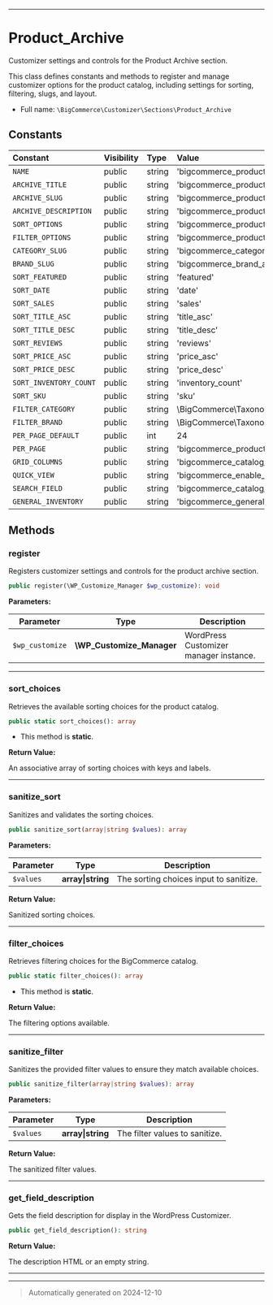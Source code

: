 ***

# Product_Archive

Customizer settings and controls for the Product Archive section.

This class defines constants and methods to register and manage customizer
options for the product catalog, including settings for sorting, filtering,
slugs, and layout.

* Full name: `\BigCommerce\Customizer\Sections\Product_Archive`


## Constants

| Constant | Visibility | Type | Value |
|:---------|:-----------|:-----|:------|
|`NAME`|public|string|&#039;bigcommerce_product_archive&#039;|
|`ARCHIVE_TITLE`|public|string|&#039;bigcommerce_product_archive_title&#039;|
|`ARCHIVE_SLUG`|public|string|&#039;bigcommerce_product_archive_slug&#039;|
|`ARCHIVE_DESCRIPTION`|public|string|&#039;bigcommerce_product_archive_description&#039;|
|`SORT_OPTIONS`|public|string|&#039;bigcommerce_product_archive_sort_options&#039;|
|`FILTER_OPTIONS`|public|string|&#039;bigcommerce_product_archive_filter_options&#039;|
|`CATEGORY_SLUG`|public|string|&#039;bigcommerce_category_archive_slug&#039;|
|`BRAND_SLUG`|public|string|&#039;bigcommerce_brand_archive_slug&#039;|
|`SORT_FEATURED`|public|string|&#039;featured&#039;|
|`SORT_DATE`|public|string|&#039;date&#039;|
|`SORT_SALES`|public|string|&#039;sales&#039;|
|`SORT_TITLE_ASC`|public|string|&#039;title_asc&#039;|
|`SORT_TITLE_DESC`|public|string|&#039;title_desc&#039;|
|`SORT_REVIEWS`|public|string|&#039;reviews&#039;|
|`SORT_PRICE_ASC`|public|string|&#039;price_asc&#039;|
|`SORT_PRICE_DESC`|public|string|&#039;price_desc&#039;|
|`SORT_INVENTORY_COUNT`|public|string|&#039;inventory_count&#039;|
|`SORT_SKU`|public|string|&#039;sku&#039;|
|`FILTER_CATEGORY`|public|string|\BigCommerce\Taxonomies\Product_Category\Product_Category::NAME|
|`FILTER_BRAND`|public|string|\BigCommerce\Taxonomies\Brand\Brand::NAME|
|`PER_PAGE_DEFAULT`|public|int|24|
|`PER_PAGE`|public|string|&#039;bigcommerce_products_per_page&#039;|
|`GRID_COLUMNS`|public|string|&#039;bigcommerce_catalog_grid_columns&#039;|
|`QUICK_VIEW`|public|string|&#039;bigcommerce_enable_quick_view&#039;|
|`SEARCH_FIELD`|public|string|&#039;bigcommerce_catalog_enable_search_field&#039;|
|`GENERAL_INVENTORY`|public|string|&#039;bigcommerce_general_inventory_settings&#039;|


## Methods


### register

Registers customizer settings and controls for the product archive section.

```php
public register(\WP_Customize_Manager $wp_customize): void
```








**Parameters:**

| Parameter | Type | Description |
|-----------|------|-------------|
| `$wp_customize` | **\WP_Customize_Manager** | WordPress Customizer manager instance. |





***

### sort_choices

Retrieves the available sorting choices for the product catalog.

```php
public static sort_choices(): array
```



* This method is **static**.





**Return Value:**

An associative array of sorting choices with keys and labels.




***

### sanitize_sort

Sanitizes and validates the sorting choices.

```php
public sanitize_sort(array|string $values): array
```








**Parameters:**

| Parameter | Type | Description |
|-----------|------|-------------|
| `$values` | **array&#124;string** | The sorting choices input to sanitize. |


**Return Value:**

Sanitized sorting choices.




***

### filter_choices

Retrieves filtering choices for the BigCommerce catalog.

```php
public static filter_choices(): array
```



* This method is **static**.





**Return Value:**

The filtering options available.




***

### sanitize_filter

Sanitizes the provided filter values to ensure they match available choices.

```php
public sanitize_filter(array|string $values): array
```








**Parameters:**

| Parameter | Type | Description |
|-----------|------|-------------|
| `$values` | **array&#124;string** | The filter values to sanitize. |


**Return Value:**

The sanitized filter values.




***

### get_field_description

Gets the field description for display in the WordPress Customizer.

```php
public get_field_description(): string
```









**Return Value:**

The description HTML or an empty string.




***


***
> Automatically generated on 2024-12-10
